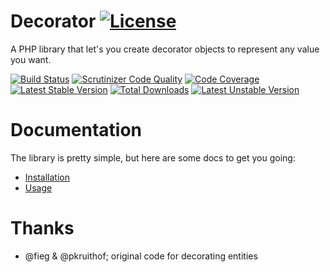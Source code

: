# Decorator [![License](https://poser.pugx.org/cleentfaar/decorator/license.svg)](https://packagist.org/packages/cleentfaar/decorator)

A PHP library that let's you create decorator objects to represent any value you want.

[![Build Status](https://secure.travis-ci.org/cleentfaar/decorator.svg)](http://travis-ci.org/cleentfaar/decorator)
[![Scrutinizer Code Quality](https://scrutinizer-ci.com/g/cleentfaar/decorator/badges/quality-score.png?b=master)](https://scrutinizer-ci.com/g/cleentfaar/decorator/?branch=master)
[![Code Coverage](https://scrutinizer-ci.com/g/cleentfaar/decorator/badges/coverage.png?b=master)](https://scrutinizer-ci.com/g/cleentfaar/decorator/?branch=master)<br/>
[![Latest Stable Version](https://poser.pugx.org/cleentfaar/decorator/v/stable.svg)](https://packagist.org/packages/cleentfaar/decorator)
[![Total Downloads](https://poser.pugx.org/cleentfaar/decorator/downloads.svg)](https://packagist.org/packages/cleentfaar/decorator)
[![Latest Unstable Version](https://poser.pugx.org/cleentfaar/decorator/v/unstable.svg)](https://packagist.org/packages/cleentfaar/decorator)


# Documentation

The library is pretty simple, but here are some docs to get you going:

- [Installation](src/CL/Decorator/Resources/doc/installation.md)
- [Usage](src/CL/Decorator/Resources/doc/usage.md)

# Thanks
- @fieg & @pkruithof; original code for decorating entities

